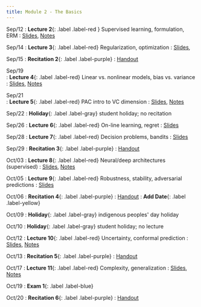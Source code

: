 ```yaml
---
title: Module 2 - The Basics
---
```

Sep/12
: **Lecture 2**{: .label .label-red } Supervised learning, formulation, ERM
    : [Slides](), [Notes]()
   
Sep/14
: **Lecture 3**{: .label .label-red} Regularization, optimization
  : [Slides](), 

Sep/15
: **Recitation 2**{: .label .label-purple}
   : [Handout]()

Sep/19 	
: **Lecture 4**{: .label .label-red} Linear vs. nonlinear models, bias vs. variance
  : [Slides](), [Notes]()

Sep/21 	
: **Lecture 5**{: .label .label-red} PAC intro to VC dimension
  : [Slides](), [Notes]()

Sep/22
: **Holiday**{: .label .label-gray} student holiday; no recitation

Sep/26
: **Lecture 6**{: .label .label-red} On-line learning, regret
    : [Slides]()

Sep/28
: **Lecture 7**{: .label .label-red} Decision problems, bandits
    : [Slides]()

Sep/29
: **Recitation 3**{: .label .label-purple}
    : [Handout]()

Oct/03
: **Lecture 8**{: .label .label-red} Neural/deep architectures (supervised)
    : [Slides](), [Notes]()

Oct/05
: **Lecture 9**{: .label .label-red} Robustness, stability, adversarial predictions
    : [Slides]()

Oct/06
: **Recitation 4**{: .label .label-purple}
    : [Handout]()
: **Add Date**{: .label .label-yellow}

Oct/09
: **Holiday**{: .label .label-gray} indigenous peoples' day holiday

Oct/10
: **Holiday**{: .label .label-gray} student holiday; no lecture

Oct/12
: **Lecture 10**{: .label .label-red} Uncertainty, conformal prediction
    : [Slides](), [Notes]()

Oct/13
: **Recitation 5**{: .label .label-purple}
    : [Handout]()

Oct/17
: **Lecture 11**{: .label .label-red} Complexity, generalization
    : [Slides](), [Notes]()

Oct/19
: **Exam 1**{: .label .label-blue}

Oct/20
: **Recitation 6**{: .label .label-purple}
    : [Handout]()
